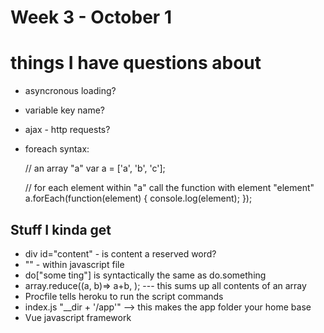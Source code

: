 # Week 3 - October 1

# things I have questions about

* asyncronous loading?
* variable key name?
* ajax - http requests?
* foreach syntax:
	
	// an array "a"
	var a = ['a', 'b', 'c'];

	// for each element within "a" call the function with element "element"
	a.forEach(function(element) {
	    console.log(element);
	});






## Stuff I kinda get
* div id="content" - is content a reserved word?
* "<html stuff>" - within javascript file
* do["some ting"] is syntactically the same as do.something
* array.reduce((a, b)=> a+b, ); --- this sums up all contents of an array
* Procfile tells heroku to run the script commands
* index.js "__dir + '/app'" --> this makes the app folder your home base
* Vue javascript framework
